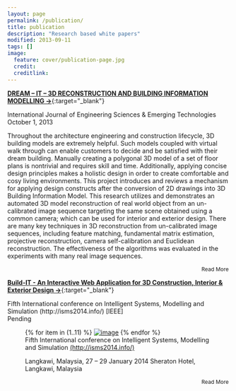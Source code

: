 ```yaml
---
layout: page
permalink: /publication/
title: publication
description: "Research based white papers"
modified: 2013-09-11
tags: []
image:
  feature: cover/publication-page.jpg
  credit: 
  creditlink: 
---
```


[**DREAM – IT – 3D RECONSTRUCTION AND BUILDING INFORMATION MODELLING ->**](http://www.ijeset.com/volume-6-issue-2.html){:target="_blank"} 

<div class="publication-header-conference">International Journal of Engineering Sciences & Emerging Technologies</div>
<div>October 1, 2013</div>
<div class="publication-header"></div>
<div class="read-more-content">
<p>
Throughout the architecture engineering and construction lifecycle, 3D building models are extremely helpful. Such models coupled with virtual walk through can enable customers to decide and be satisfied with their dream building. Manually creating a polygonal 3D model of a set of floor plans is nontrivial and requires skill and time. Additionally, applying concise design principles makes a holistic design in order to create comfortable and cosy living environments. This project introduces and reviews a mechanism for applying design constructs after the conversion of 2D drawings into 3D Building Information Model. This research utilizes and demonstrates an automated 3D model reconstruction of real world object from an un-calibrated image sequence targeting the 
same scene obtained using a common camera; which can be used for interior and exterior design. There are many key techniques in 3D reconstruction from un-calibrated image sequences, including feature matching, fundamental matrix estimation, projective reconstruction, camera self-calibration and Euclidean reconstruction. The effectiveness of the algorithms was evaluated in the experiments with many real image sequences.
</P>
</div>
<div markdown="0" class="read-more-toggle" align="right"><a class="btn">Read More</a></div>



[**Build-IT - An Interactive Web Application for 3D Construction, Interior & Exterior Design ->**](http://isms2014.info/){:target="_blank"} 

<div class="publication-header-conference">Fifth International conference on Intelligent Systems, Modelling and Simulation (http://isms2014.info/) [IEEE]</div>
<div>Pending</div>
<div class="publication-header"></div>
<div class="read-more-content">
<p>
<figure class="third">
	{% for item in (1..11) %}
	<a href="{{ site.url }}/images/publication/{{ item }}.jpg"><img src="{{ site.url }}/images/publication/{{ item }}.jpg" alt="image"></a>
	{% endfor %}
	<figcaption>Fifth International conference on
Intelligent Systems, Modelling and Simulation <a href="http://isms2014.info/" target="_blank">(http://isms2014.info/)</a> 

Langkawi, Malaysia, 27 – 29 January 2014
Sheraton Hotel, Langkawi, Malaysia</figcaption>
</figure>
</P>
</div>
<div markdown="0" class="read-more-toggle" align="right"><a class="btn">Read More</a></div>



<style type="text/css">
.read-more-toggle .btn{
	padding: 3px;
	font-size: 12px;
}

.hide {
  display: none;
}

</style>
<script src="{{ site.url }}/assets/js/vendor/jquery-1.9.1.min.js"></script>
<script type="text/javascript">
// Hide the extra content initially, using JS so that if JS is disabled, no problemo.
$('.read-more-content').addClass('hide');

// Set up the toggle.
$('.read-more-toggle').on('click', function() {
	if(!$(this).prev('.read-more-content').is(":visible")){
		$('.read-more-content').addClass('hide');
	}
   
   $(this).prev('.read-more-content').toggleClass('hide');

   $('html, body').animate({
    	scrollTop: $(this).prev('.read-more-content').offset().top
	}, 2000);
});
</script>